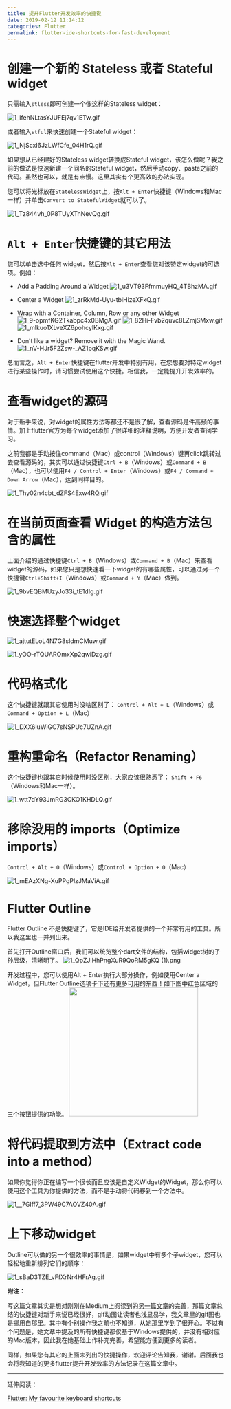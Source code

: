 ```yaml
---
title: 提升Flutter开发效率的快捷键
date: 2019-02-12 11:14:12
categories: Flutter
permalink: flutter-ide-shortcuts-for-fast-development
---
```



# 创建一个新的 Stateless 或者 Stateful widget

只需输入`stless`即可创建一个像这样的Stateless widget：

![1_lfehNLtasYJUFEj7qv1ETw.gif](https://i.loli.net/2019/02/12/5c623f4ea52fb.gif)

或者输入`stful`来快速创建一个Stateful widget：

![1_NjScxI6JzLWfCfe_04H1rQ.gif](https://i.loli.net/2019/02/12/5c623f4ebc6a0.gif)

如果想从已经建好的Stateless widget转换成Stateful widget，该怎么做呢？我之前的做法是快速新建一个同名的Stateful widget，然后手动copy、paste之前的代码。虽然也可以，就是有点慢。这里其实有个更高效的办法实现。

您可以将光标放在`StatelessWidget`上，按`Alt + Enter`快捷键（Windows和Mac一样）并单击`Convert to StatefulWidget`就可以了。

![1_Tz844vh_0P8TUyXTnNevQg.gif](https://i.loli.net/2019/02/12/5c624124e1b2e.gif)

<!-- more -->

# `Alt + Enter`快捷键的其它用法

您可以单击选中任何 widget，然后按`Alt + Enter`查看您对该特定widget的可选项。例如：

- Add a Padding Around a Widget
![1_u3VT93FfmmuyHQ_4TBhzMA.gif](https://i.loli.net/2019/02/12/5c624124d4e97.gif)

- Center a Widget
![1_zrRkMd-Uyu-tbiHizeXFkQ.gif](https://i.loli.net/2019/02/12/5c624123bfd70.gif)

- Wrap with a Container, Column, Row or any other Widget
![1_9-opmfKG2Tkabpc4x0BMgA.gif](https://i.loli.net/2019/02/12/5c62412406b6b.gif)
![1_82Hi-Fvb2quvc8LZmjSMxw.gif](https://i.loli.net/2019/02/12/5c624123ec46a.gif)
![1_mlkuo1XLveXZ6pohcylKxg.gif](https://i.loli.net/2019/02/12/5c624123c47c9.gif)

- Don’t like a widget? Remove it with the Magic Wand.
![1_nV-HJr5F2Zsw-_AZ1pqKSw.gif](https://i.loli.net/2019/02/12/5c6243c21f5a6.gif)

总而言之，`Alt + Enter`快捷键在flutter开发中特别有用，在您想要对特定widget进行某些操作时，请习惯尝试使用这个快捷。相信我，一定能提升开发效率的。

# 查看widget的源码

对于新手来说，对widget的属性方法等都还不是很了解，查看源码是件高频的事情。加上flutter官方为每个widget添加了很详细的注释说明，方便开发者查阅学习。

之前我都是手动按住command（Mac）或control（Windows）键再click跳转过去查看源码的，其实可以通过快捷键`Ctrl + B`（Windows）或`Command + B`（Mac），也可以使用`F4 / Control + Enter`（Windows）或`F4 / Command + Down Arrow`（Mac），达到同样目的。

![1_Thy02n4cbt_dZFS4Exw4RQ.gif](https://i.loli.net/2019/02/12/5c6264c4c5c44.gif)

# 在当前页面查看 Widget 的构造方法包含的属性

上面介绍的通过快捷键`Ctrl + B`（Windows）或`Command + B`（Mac）来查看widget的源码，如果您只是想快速看一下widget的有哪些属性，可以通过另一个快捷键`Ctrl+Shift+I`（Windows）或`Command + Y`（Mac）做到。

![1_9bvEQBMUzyJo33i_tE1dIg.gif](https://i.loli.net/2019/02/12/5c6264c57f89f.gif)

# 快速选择整个widget

![1_ajtutELoL4N7G8sldmCMuw.gif](https://i.loli.net/2019/02/12/5c626567c0175.gif "一般操作。如果widget包含的代码比较多，嵌套深的话这样操作就会显得很麻烦且容易错")

![1_yOO-rTQUAROmxXp2qwiDzg.gif](https://i.loli.net/2019/02/12/5c62656805b00.gif "推荐使用快捷键操作。`Ctrl + W`（Windows）或`Option + Up`（Mac）")

# 代码格式化

这个快捷键就跟其它使用时没啥区别了：
`Control + Alt + L`（Windows）或`Command + Option + L`（Mac）

![1_DXX6iuWiGC7sNSPUc7UZnA.gif](https://i.loli.net/2019/02/12/5c62677c483f8.gif)

# 重构重命名（Refactor Renaming）

这个快捷键也跟其它时候使用时没区别，大家应该很熟悉了：
`Shift + F6`（Windows和Mac一样）。

![1_wtt7dY93JmRG3CKO1KHDLQ.gif](https://i.loli.net/2019/02/12/5c626824df656.gif)

# 移除没用的 imports（Optimize imports）

`Control + Alt + O`（Windows）或`Control + Option + O`（Mac）

![1_mEAzXNg-XuPPgPlzJMaViA.gif](https://i.loli.net/2019/02/12/5c6268249128e.gif)


# Flutter Outline

Flutter Outline 不是快捷键了，它是IDE给开发者提供的一个非常有用的工具。所以我这里也一并列出来。

首先打开Outline窗口后，我们可以统览整个dart文件的结构，包括widget树的子孙层级，清晰明了。
![1_QpZJlHhPngXuR9QoRM5gKQ (1).png](https://i.loli.net/2019/02/12/5c626b24de53a.png)

开发过程中，您可以使用Alt + Enter执行大部分操作，例如使用Center a Widget，但Flutter Outline选项卡下还有更多可用的东西！如下图中红色区域的三个按钮提供的功能。
<image src="https://ws4.sinaimg.cn/large/006tNc79gy1g03n66kuarj30hy05wjry.jpg" width="300"/>


#  将代码提取到方法中（Extract code into a method）

如果你觉得你正在编写一个很长而且应该是自定义Widget的Widget，那么你可以使用这个工具为你提供的方法，而不是手动将代码移到一个方法中。

![1__7Glff7_3PW49C7AOVZ40A.gif](https://i.loli.net/2019/02/12/5c626b261b4e1.gif)

# 上下移动widget

Outline可以做的另一个很效率的事情是，如果widget中有多个子widget，您可以轻松地重新排列它们的顺序：

![1_sBaD3TZE_vFfXrNr4HFrAg.gif](https://i.loli.net/2019/02/12/5c626b255c53b.gif)


**附注：**

写这篇文章其实是想对刚刚在Medium上阅读到的[另一篇文章](https://medium.com/flutter-community/flutter-ide-shortcuts-for-faster-development-2ef45c51085b)的完善，那篇文章总结的快捷键对新手来说已经很好，gif动图让读者也浅显易学，我文章里的gif图也是挪用自那里。其中有个别操作我之前也不知道，从她那里学到了很开心。不过有个问题是，她文章中提及的所有快捷键都仅基于Windows提供的，并没有相对应的Mac版本，因此我在她基础上作补充完善，希望能方便到更多的读者。

同样，如果您有其它的上面未列出的快捷操作，欢迎评论告知我，谢谢。后面我也会将我知道的更多flutter提升开发效率的方法记录在这篇文章中。


-------

延伸阅读：

[Flutter: My favourite keyboard shortcuts](https://medium.com/coding-with-flutter/flutter-my-favourite-keyboard-shortcuts-63f6474afc8c)